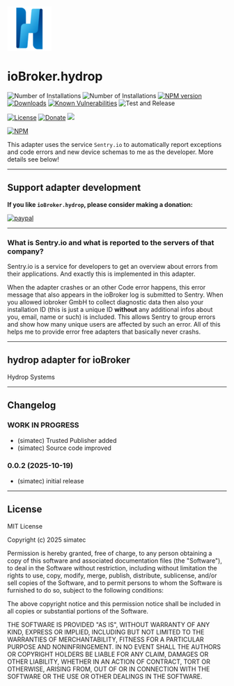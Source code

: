 ![Logo](admin/hydrop.png)
# ioBroker.hydrop

![Number of Installations](http://iobroker.live/badges/hydrop-installed.svg)
![Number of Installations](http://iobroker.live/badges/hydrop-stable.svg)
[![NPM version](http://img.shields.io/npm/v/iobroker.hydrop.svg)](https://www.npmjs.com/package/iobroker.hydrop)
[![Downloads](https://img.shields.io/npm/dm/iobroker.hydrop.svg)](https://www.npmjs.com/package/iobroker.hydrop)
[![Known Vulnerabilities](https://snyk.io/test/github/simatec/ioBroker.hydrop/badge.svg)](https://snyk.io/test/github/simatec/ioBroker.hydrop)
![Test and Release](https://github.com/simatec/ioBroker.hydrop/workflows/Test%20and%20Release/badge.svg)

[![License](https://img.shields.io/github/license/simatec/ioBroker.hydrop?style=flat)](https://github.com/simatec/ioBroker.hydrop/blob/master/LICENSE)
[![Donate](https://img.shields.io/badge/paypal-donate%20|%20spenden-blue.svg)](https://paypal.me/mk1676)
[![](https://img.shields.io/static/v1?label=Sponsor&message=%E2%9D%A4&logo=GitHub&color=%23fe8e86)](https://github.com/sponsors/simatec)

[![NPM](https://nodei.co/npm/iobroker.hydrop.png?downloads=true)](https://nodei.co/npm/iobroker.hydrop/)

This adapter uses the service `Sentry.io` to automatically report exceptions and code errors and new device schemas to me as the developer. More details see below!

*****

## Support adapter development
**If you like `ioBroker.hydrop`, please consider making a donation:**
  
[![paypal](https://www.paypalobjects.com/en_US/DK/i/btn/btn_donateCC_LG.gif)](https://paypal.me/mk1676)


*****

### What is Sentry.io and what is reported to the servers of that company?
Sentry.io is a service for developers to get an overview about errors from their applications. And exactly this is implemented in this adapter.

When the adapter crashes or an other Code error happens, this error message that also appears in the ioBroker log is submitted to Sentry. When you allowed iobroker GmbH to collect diagnostic data then also your installation ID (this is just a unique ID **without** any additional infos about you, email, name or such) is included. This allows Sentry to group errors and show how many unique users are affected by such an error. All of this helps me to provide error free adapters that basically never crashs.


*****

## hydrop adapter for ioBroker

Hydrop Systems

*****

## Changelog
<!-- ### **WORK IN PROGRESS** -->
### **WORK IN PROGRESS**
* (simatec) Trusted Publisher added
* (simatec) Source code improved

### 0.0.2 (2025-10-19)
* (simatec) initial release

*****

## License
MIT License

Copyright (c) 2025 simatec

Permission is hereby granted, free of charge, to any person obtaining a copy
of this software and associated documentation files (the "Software"), to deal
in the Software without restriction, including without limitation the rights
to use, copy, modify, merge, publish, distribute, sublicense, and/or sell
copies of the Software, and to permit persons to whom the Software is
furnished to do so, subject to the following conditions:

The above copyright notice and this permission notice shall be included in all
copies or substantial portions of the Software.

THE SOFTWARE IS PROVIDED "AS IS", WITHOUT WARRANTY OF ANY KIND, EXPRESS OR
IMPLIED, INCLUDING BUT NOT LIMITED TO THE WARRANTIES OF MERCHANTABILITY,
FITNESS FOR A PARTICULAR PURPOSE AND NONINFRINGEMENT. IN NO EVENT SHALL THE
AUTHORS OR COPYRIGHT HOLDERS BE LIABLE FOR ANY CLAIM, DAMAGES OR OTHER
LIABILITY, WHETHER IN AN ACTION OF CONTRACT, TORT OR OTHERWISE, ARISING FROM,
OUT OF OR IN CONNECTION WITH THE SOFTWARE OR THE USE OR OTHER DEALINGS IN THE
SOFTWARE.
